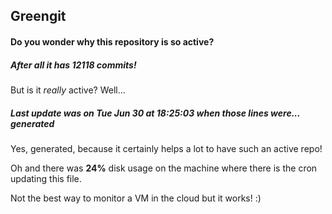 ## Greengit

#### Do you wonder why this repository is so active?

##### After all it has 12118 commits!

But is it *really* active? Well...

##### Last update was on Tue Jun 30 at 18:25:03 when those lines were... generated

Yes, generated, because it certainly helps a lot to have such an active repo!

Oh and there was **24%** disk usage on the machine
where there is the cron updating this file.

Not the best way to monitor a VM in the cloud but it works! :)
